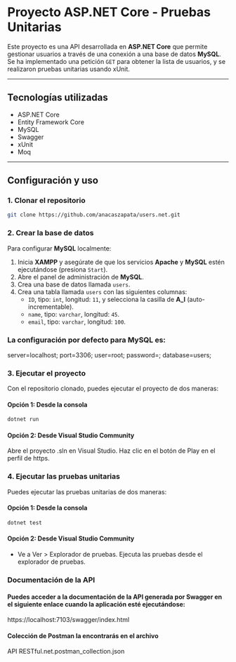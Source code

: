 ﻿# Proyecto ASP.NET Core - Pruebas Unitarias

Este proyecto es una API desarrollada en __ASP.NET Core__ que permite gestionar usuarios a través de una conexión a una base de datos __MySQL__. Se ha implementado una petición `GET` para obtener la lista de usuarios, y se realizaron pruebas unitarias usando xUnit.

---
## Tecnologías utilizadas

- ASP.NET Core
- Entity Framework Core
- MySQL
- Swagger
- xUnit
- Moq

---

## Configuración y uso

### 1. Clonar el repositorio
```bash
git clone https://github.com/anacaszapata/users.net.git
```
### 2. Crear la base de datos

Para configurar __MySQL__ localmente:

1. Inicia __XAMPP__ y asegúrate de que los servicios __Apache__ y __MySQL__ estén ejecutándose (presiona `Start`).
2. Abre el panel de administración de __MySQL__.
3. Crea una base de datos llamada `users`.
4. Crea una tabla llamada `users` con las siguientes columnas:
   - `ID`, tipo: `int`, longitud: `11`, y selecciona la casilla de __A_I__ (auto-incrementable).
   - `name`, tipo: `varchar`, longitud: `45`.
   - `email`, tipo: `varchar`, longitud: `100`.

### La configuración por defecto para MySQL es:

server=localhost;
port=3306;
user=root;
password=;
database=users;

### 3. Ejecutar el proyecto

Con el repositorio clonado, puedes ejecutar el proyecto de dos maneras:

#### Opción 1: Desde la consola
```bash
dotnet run
```
#### Opción 2: Desde Visual Studio Community
Abre el proyecto .sln en Visual Studio.
Haz clic en el botón de Play en el perfil de https.

### 4. Ejecutar las pruebas unitarias
Puedes ejecutar las pruebas unitarias de dos maneras:

#### Opción 1: Desde la consola
```bash
dotnet test
```
#### Opción 2: Desde Visual Studio Community
- Ve a Ver > Explorador de pruebas.
Ejecuta las pruebas desde el explorador de pruebas.

### Documentación de la API
#### Puedes acceder a la documentación de la API generada por Swagger en el siguiente enlace cuando la aplicación esté ejecutándose:

https://localhost:7103/swagger/index.html

#### Colección de Postman la encontrarás en el archivo
API RESTful.net.postman_collection.json






